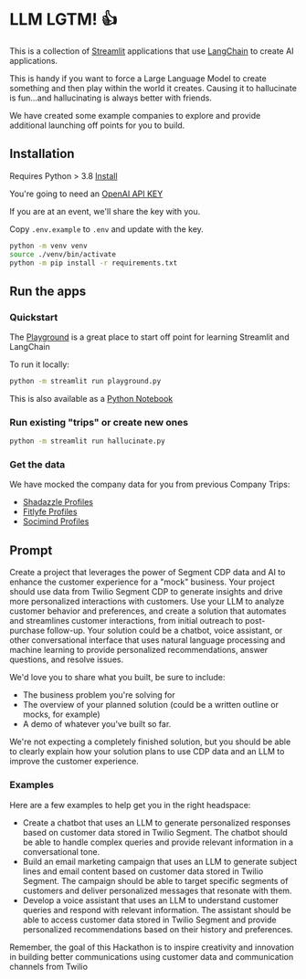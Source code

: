 # LLM LGTM! 👍

This is a collection of [Streamlit](https://streamlit.io) applications that use [LangChain](https://langchain.com/) to create AI applications.

This is handy if you want to force a Large Language Model to create something and then play within the world it creates. Causing it to hallucinate is fun...and hallucinating is always better with friends.

We have created some example companies to explore and provide additional launching off points for you to build.

## Installation

Requires Python > 3.8 [Install](https://python.org)

You're going to need an [OpenAI API KEY](https://platform.openai.com/account/api-keys)

If you are at an event, we'll share the key with you.

Copy `.env.example` to `.env` and update with the key.

```bash
python -m venv venv
source ./venv/bin/activate
python -m pip install -r requirements.txt
```

## Run the apps

### Quickstart

The [Playground](./playground.py) is a great place to start off point for learning Streamlit and LangChain

To run it locally: 

```bash
python -m streamlit run playground.py
```

This is also available as a [Python Notebook](profile-browser.ipynb)


### Run existing "trips" or create new ones

```bash
python -m streamlit run hallucinate.py
```

### Get the data

We have mocked the company data for you from previous Company Trips:

- [Shadazzle Profiles](https://llm-companies.cyclic.app/api/shadazzle/profiles?_limit=10)
- [Fitlyfe Profiles](https://llm-companies.cyclic.app/api/fitlyfe/profiles?_limit=10)
- [Socimind Profiles](https://llm-companies.cyclic.app/api/socimind/profiles?_limit=10)

## Prompt

Create a project that leverages the power of Segment CDP data and AI to enhance the customer experience for a "mock" business. Your project should use data from Twilio Segment CDP to generate insights and drive more personalized interactions with customers. Use your LLM to analyze customer behavior and preferences, and create a solution that automates and streamlines customer interactions, from initial outreach to post-purchase follow-up. Your solution could be a chatbot, voice assistant, or other conversational interface that uses natural language processing and machine learning to provide personalized recommendations, answer questions, and resolve issues.

We'd love you to share what you built, be sure to include:
- The business problem you're solving for
- The overview of your planned solution (could be a written outline or mocks, for example)
- A demo of whatever you've built so far.

We're not expecting a completely finished solution, but you should be able to clearly explain how your solution plans to use CDP data and an LLM to improve the customer experience.

### Examples

Here are a few examples to help get you in the right headspace:

- Create a chatbot that uses an LLM to generate personalized responses based on customer data stored in Twilio Segment. The chatbot should be able to handle complex queries and provide relevant information in a conversational tone.
- Build an email marketing campaign that uses an LLM to generate subject lines and email content based on customer data stored in Twilio Segment. The campaign should be able to target specific segments of customers and deliver personalized messages that resonate with them.
- Develop a voice assistant that uses an LLM to understand customer queries and respond with relevant information. The assistant should be able to access customer data stored in Twilio Segment and provide personalized recommendations based on their history and preferences.

Remember, the goal of this Hackathon is to inspire creativity and innovation in building better communications using customer data and communication channels from Twilio
